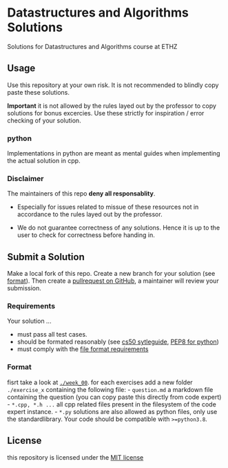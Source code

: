 # Datastructures and Algorithms Solutions
Solutions for Datastructures and Algorithms course at ETHZ 

## Usage
Use this repository at your own risk. It is not recommended to blindly copy paste these solutions.

**Important** it is not allowed by the rules layed out by the professor to copy solutions for bonus excercies. Use these strictly for inspiration / error checking of your solution.

### python
Implementations in python are meant as mental guides when implementing the actual solution in cpp.

### Disclaimer
The maintainers of this repo **deny all responsablity**.

- Especially for issues related to missue of these resources not in accordance to the rules layed out by the professor.

- We do not guarantee correctness of any solutions. Hence it is up to the user to check for correctness before handing in.

## Submit a Solution

Make a local fork of this repo. Create a new branch for your solution (see [format](###Format)).
Then create a [pullrequest on GitHub](https://github.com/DominiqueGarmier/ethz-cs-datastructures-algorithms-solutions/compare), a maintainer will review your submission.

### Requirements
Your solution ...
- must pass all test cases.
- should be formated reasonably (see [cs50 sytleguide](https://cs50.readthedocs.io/style/c/), [PEP8 for python](https://www.python.org/dev/peps/pep-0008/))
- must comply with the [file format requirements](###Format)

### Format

fisrt take a look at [`./week_00`](./week_00/).
for each exercises add a new folder `./exercise_x` containing the following file:
    - `question.md` a markdown file containing the question (you can copy paste this directly from code expert)
    - `*.cpp, *.h ...` all cpp related files present in the filesystem of the code expert instance.
    - `*.py` solutions are also allowed as python files, only use the standardlibrary. Your code should be compatible with `>=python3.8`.

## License
this repository is licensed under the [MIT license](./LICENSE)
